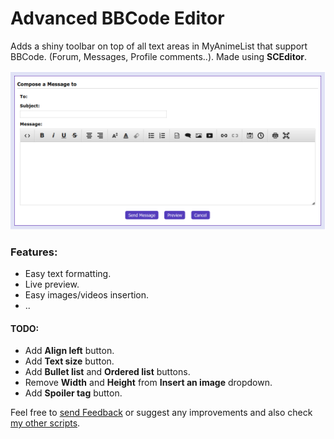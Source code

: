 # Advanced BBCode Editor
Adds a shiny toolbar on top of all text areas in MyAnimeList that support BBCode. (Forum, Messages, Profile comments..). Made using **SCEditor**.

![screenshot](screenshot.png)

### Features:
  * Easy text formatting.
  * Live preview.
  * Easy images/videos insertion.
  * ..

#### TODO:
  * Add **Align left** button.
  * Add **Text size** button.
  * Add **Bullet list** and **Ordered list** buttons.
  * Remove **Width** and **Height** from **Insert an image** dropdown.
  * Add **Spoiler tag** button.
  
Feel free to [send Feedback][1] or suggest any improvements and also check [my other scripts][2].

  [1]: https://greasyfork.org/scripts/370335/feedback
  [2]: https://greasyfork.org/users/152412

